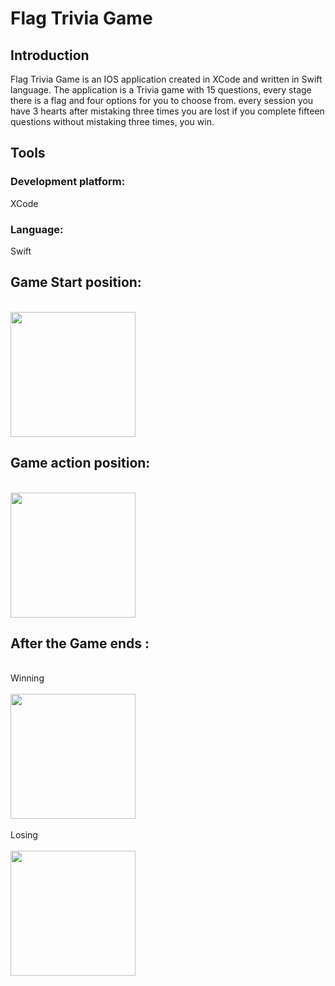 # Flag Trivia Game
## Introduction 
Flag Trivia Game is an IOS application created in XCode and written in Swift language.
The application is a Trivia game with 15 questions, every stage there is a flag and four options for you to choose from. every session you have 3 hearts after mistaking three times you are lost if you complete fifteen questions without mistaking three times, you win. 

## Tools
### Development platform:
XCode
### Language:
Swift

## Game Start position:
</br>
<img src = https://user-images.githubusercontent.com/75904114/178116863-92bb160a-1c86-40c7-ad26-a60d6b2a8bc4.png width=200 > 

## Game action position:
</br>
<img src = https://user-images.githubusercontent.com/75904114/178116947-c6a4b15a-9fc7-44d9-9408-87d7e113cc6b.png width=200> 

## After the Game ends :
</br>
Winning
</br>
</br>
<img src = https://user-images.githubusercontent.com/75904114/178117259-4195868b-0eaa-4beb-b6a4-a80d26a00e9c.png width=200 >
</br>
</br>
Losing
</br>
</br>
<img src = https://user-images.githubusercontent.com/75904114/178117265-e2b595de-dbc4-4c6d-a1a1-2bd825e256b5.png width=200 >
</br></br></br>

